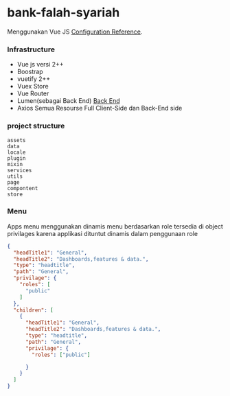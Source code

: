 # bank-falah-syariah
Menggunakan Vue JS  [Configuration Reference](https://cli.vuejs.org/config/).

### Infrastructure
-  Vue js versi 2++
-  Boostrap 
-  vuetify 2++
-  Vuex Store
-  Vue Router
-  Lumen(sebagai Back End) [Back End](https://github.com/rochman25/aksioma_service)
-  Axios
Semua Resourse Full Client-Side dan Back-End side

### project structure

```text
assets
data
locale
plugin
mixin
services
utils
page
compontent
store
```

### Menu
Apps menu menggunakan dinamis menu berdasarkan role tersedia di object privilages
karena applikasi dituntut dinamis dalam penggunaan role

```json
{
  "headTitle1": "General",
  "headTitle2": "Dashboards,features & data.",
  "type": "headtitle",
  "path": "General",
  "privilage": {
    "roles": [
      "public"
    ]
  },
  "children": [
    {
      "headTitle1": "General",
      "headTitle2": "Dashboards,features & data.",
      "type": "headtitle",
      "path": "General",
      "privilage": {
        "roles": ["public"]

      }
    }
  ]
}
```
